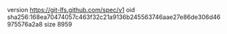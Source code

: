 version https://git-lfs.github.com/spec/v1
oid sha256:168ea70474057c463f32c21a9136b245563746aae27e86de306d46975576a2a8
size 8959
